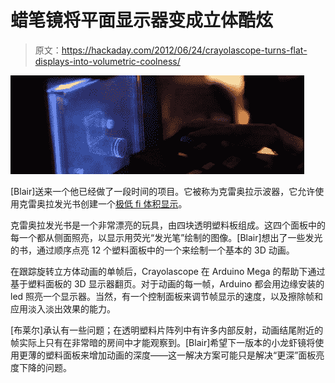 # 蜡笔镜将平面显示器变成立体酷炫

> 原文：<https://hackaday.com/2012/06/24/crayolascope-turns-flat-displays-into-volumetric-coolness/>

![](img/2d4238eff2159068ca9959880030357a.png "glow")

[Blair]送来一个他已经做了一段时间的项目。它被称为克雷奥拉示波器，它允许使用克雷奥拉发光书创建一个[极低 fi 体积显示](http://vimeo.com/44497765)。

克雷奥拉发光书是一个非常漂亮的玩具，由四块透明塑料板组成。这四个面板中的每一个都从侧面照亮，以显示用荧光“发光笔”绘制的图像。[Blair]想出了一些发光的书，通过顺序点亮 12 个塑料面板中的一个来绘制一个基本的 3D 动画。

在跟踪旋转立方体动画的单帧后，Crayolascope 在 Arduino Mega 的帮助下通过基于塑料面板的 3D 显示器翻页。对于动画的每一帧，Arduino 都会用边缘安装的 led 照亮一个显示器。当然，有一个控制面板来调节帧显示的速度，以及擦除帧和应用淡入淡出效果的能力。

[布莱尔]承认有一些问题；在透明塑料片阵列中有许多内部反射，动画结尾附近的帧实际上只有在非常暗的房间中才能观察到。[Blair]希望下一版本的小龙虾镜将使用更薄的塑料面板来增加动画的深度——这一解决方案可能只是解决“更深”面板亮度下降的问题。